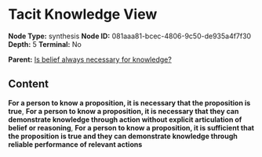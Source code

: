 # Tacit Knowledge View

**Node Type:** synthesis
**Node ID:** 081aaa81-bcec-4806-9c50-de935a4f7f30
**Depth:** 5
**Terminal:** No

**Parent:** [Is belief always necessary for knowledge?](is-belief-always-necessary-for-knowledge-antithesis-816fbfa5-3c54-46a1-9fca-52e207accc69.md)

## Content

**For a person to know a proposition, it is necessary that the proposition is true**, **For a person to know a proposition, it is necessary that they can demonstrate knowledge through action without explicit articulation of belief or reasoning**, **For a person to know a proposition, it is sufficient that the proposition is true and they can demonstrate knowledge through reliable performance of relevant actions**
